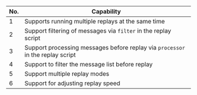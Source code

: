 | No. | Capability                                                                     |
| --- | ------------------------------------------------------------------------------ |
| 1   | Supports running multiple replays at the same time                             |
| 2   | Support filtering of messages via `filter` in the replay script                |
| 3   | Support processing messages before replay via `processor` in the replay script |
| 4   | Support to filter the message list before replay                               |
| 5   | Support multiple replay modes                                                  |
| 6   | Support for adjusting replay speed                                             |
